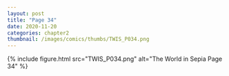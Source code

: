 ```yaml
---
layout: post
title: "Page 34"
date: 2020-11-20
categories: chapter2
thumbnail: /images/comics/thumbs/TWIS_P034.png
---
```


{% include figure.html src="TWIS_P034.png" alt="The World in Sepia Page 34" %}
